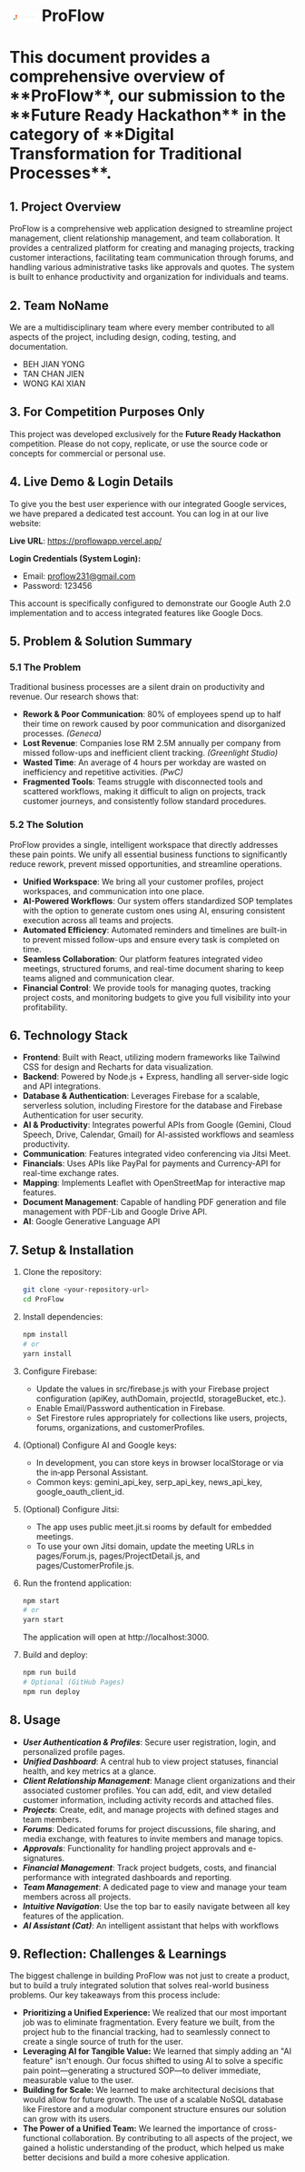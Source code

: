 <h1><img src="public/proflow-logo.png" width="50" alt="ProFlow Logo"> ProFlow <h1>
This document provides a comprehensive overview of **ProFlow**, our submission to the **Future Ready Hackathon** in the category of **Digital Transformation for Traditional Processes**.

## 1. Project Overview

ProFlow is a comprehensive web application designed to streamline project management, client relationship management, and team collaboration. It provides a centralized platform for creating and managing projects, tracking customer interactions, facilitating team communication through forums, and handling various administrative tasks like approvals and quotes. The system is built to enhance productivity and organization for individuals and teams.

## 2. Team NoName
We are a multidisciplinary team where every member contributed to all aspects of the project, including design, coding, testing, and documentation.
- BEH JIAN YONG
- TAN CHAN JIEN
- WONG KAI XIAN

## 3. For Competition Purposes Only
This project was developed exclusively for the **Future Ready Hackathon** competition. Please do not copy, replicate, or use the source code or concepts for commercial or personal use.

## 4. Live Demo & Login Details
To give you the best user experience with our integrated Google services, we have prepared a dedicated test account. You can log in at our live website:

**Live URL**: https://proflowapp.vercel.app/

**Login Credentials (System Login):**
- Email: proflow231@gmail.com
- Password: 123456

This account is specifically configured to demonstrate our Google Auth 2.0 implementation and to access integrated features like Google Docs.

## 5. Problem & Solution Summary

### 5.1 The Problem
Traditional business processes are a silent drain on productivity and revenue. Our research shows that:
- **Rework & Poor Communication**: 80% of employees spend up to half their time on rework caused by poor communication and disorganized processes. _(Geneca)_
- **Lost Revenue**: Companies lose RM 2.5M annually per company from missed follow-ups and inefficient client tracking. _(Greenlight Studio)_
- **Wasted Time**: An average of 4 hours per workday are wasted on inefficiency and repetitive activities. _(PwC)_
- **Fragmented Tools**: Teams struggle with disconnected tools and scattered workflows, making it difficult to align on projects, track customer journeys, and consistently follow standard procedures.

### 5.2 The Solution
ProFlow provides a single, intelligent workspace that directly addresses these pain points. We unify all essential business functions to significantly reduce rework, prevent missed opportunities, and streamline operations.
- **Unified Workspace**: We bring all your customer profiles, project workspaces, and communication into one place.
- **AI-Powered Workflows**: Our system offers standardized SOP templates with the option to generate custom ones using AI, ensuring consistent execution across all teams and projects.
- **Automated Efficiency**: Automated reminders and timelines are built-in to prevent missed follow-ups and ensure every task is completed on time.
- **Seamless Collaboration**: Our platform features integrated video meetings, structured forums, and real-time document sharing to keep teams aligned and communication clear.
- **Financial Control**: We provide tools for managing quotes, tracking project costs, and monitoring budgets to give you full visibility into your profitability.

## 6. Technology Stack
- **Frontend**: Built with React, utilizing modern frameworks like Tailwind CSS for design and Recharts for data visualization.
- **Backend**: Powered by Node.js + Express, handling all server-side logic and API integrations.
- **Database & Authentication**: Leverages Firebase for a scalable, serverless solution, including Firestore for the database and Firebase Authentication for user security.
- **AI & Productivity**: Integrates powerful APIs from Google (Gemini, Cloud Speech, Drive, Calendar, Gmail) for AI-assisted workflows and seamless productivity.
- **Communication**: Features integrated video conferencing via Jitsi Meet.
- **Financials**: Uses APIs like PayPal for payments and Currency-API for real-time exchange rates.
- **Mapping**: Implements Leaflet with OpenStreetMap for interactive map features.
- **Document Management**: Capable of handling PDF generation and file management with PDF-Lib and Google Drive API.
- **AI**: Google Generative Language API

## 7. Setup & Installation

1.  Clone the repository:
    ```bash
    git clone <your-repository-url>
    cd ProFlow
    ```

2.  Install dependencies:
    ```bash
    npm install
    # or
    yarn install
    ```
    

3.  Configure Firebase:
    - Update the values in src/firebase.js with your Firebase project configuration (apiKey, authDomain, projectId, storageBucket, etc.).
    - Enable Email/Password authentication in Firebase.
    - Set Firestore rules appropriately for collections like users, projects, forums, organizations, and customerProfiles.

4.  (Optional) Configure AI and Google keys:
    - In development, you can store keys in browser localStorage or via the in‑app Personal Assistant.
    - Common keys: gemini_api_key, serp_api_key, news_api_key, google_oauth_client_id.

5.  (Optional) Configure Jitsi:
    - The app uses public meet.jit.si rooms by default for embedded meetings.
    - To use your own Jitsi domain, update the meeting URLs in pages/Forum.js, pages/ProjectDetail.js, and pages/CustomerProfile.js.

6.  Run the frontend application:
    ```bash
    npm start
    # or
    yarn start
    ```
    
    The application will open at http://localhost:3000.

7.  Build and deploy:
    ```bash
    npm run build
    # Optional (GitHub Pages)
    npm run deploy
    ```


## 8. Usage

- ***User Authentication & Profiles***: Secure user registration, login, and personalized profile pages.
- ***Unified Dashboard***: A central hub to view project statuses, financial health, and key metrics at a glance.
- ***Client Relationship Management***: Manage client organizations and their associated customer profiles. You can add, edit, and view detailed customer information, including activity records and attached files.
- ***Projects***: Create, edit, and manage projects with defined stages and team members.
- ***Forums***: Dedicated forums for project discussions, file sharing, and media exchange, with features to invite members and manage topics.
- ***Approvals***: Functionality for handling project approvals and e-signatures.
- ***Financial Management***: Track project budgets, costs, and financial performance with integrated dashboards and reporting.
- ***Team Management***: A dedicated page to view and manage your team members across all projects.
- ***Intuitive Navigation***: Use the top bar to easily navigate between all key features of the application.
- ***AI Assistant (Cat)***: An intelligent assistant that helps with workflows

## 9. Reflection: Challenges & Learnings
The biggest challenge in building ProFlow was not just to create a product, but to build a truly integrated solution that solves real-world business problems. Our key takeaways from this process include:
- **Prioritizing a Unified Experience:** We realized that our most important job was to eliminate fragmentation. Every feature we built, from the project hub to the financial tracking, had to seamlessly connect to create a single source of truth for the user.
- **Leveraging AI for Tangible Value:** We learned that simply adding an "AI feature" isn't enough. Our focus shifted to using AI to solve a specific pain point—generating a structured SOP—to deliver immediate, measurable value to the user.
- **Building for Scale:** We learned to make architectural decisions that would allow for future growth. The use of a scalable NoSQL database like Firestore and a modular component structure ensures our solution can grow with its users.
- **The Power of a Unified Team:** We learned the importance of cross-functional collaboration. By contributing to all aspects of the project, we gained a holistic understanding of the product, which helped us make better decisions and build a more cohesive application.

